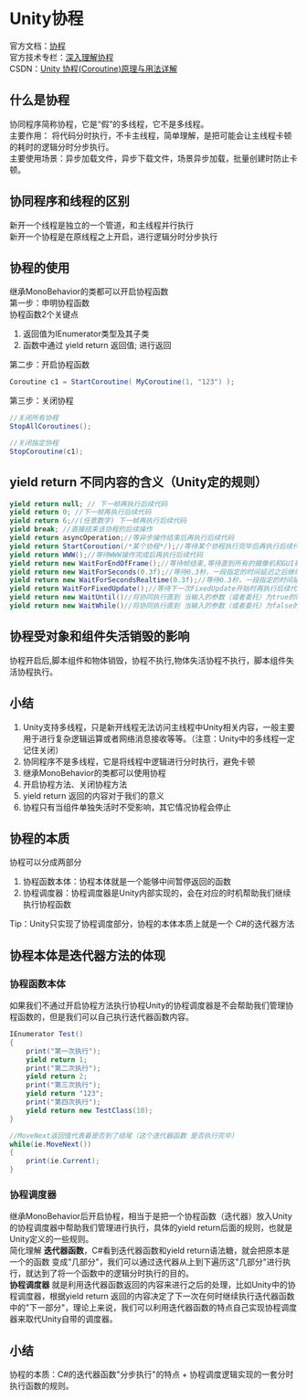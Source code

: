 # Unity协程
官方文档：[协程](https://docs.unity.cn/cn/2021.1/Manual/Coroutines.html)  
官方技术专栏：[深入理解协程](https://developer.unity.cn/projects/61c80ba3edbc2a244ffbcf25)  
CSDN：[Unity 协程(Coroutine)原理与用法详解](https://blog.csdn.net/xinzhilinger/article/details/116240688)
## 什么是协程
协同程序简称协程，它是“假”的多线程，它不是多线程。  
主要作用： 将代码分时执行，不卡主线程，简单理解，是把可能会让主线程卡顿的耗时的逻辑分时分步执行。  
主要使用场景：异步加载文件，异步下载文件，场景异步加载，批量创建时防止卡顿。
## 协同程序和线程的区别
新开一个线程是独立的一个管道，和主线程并行执行  
新开一个协程是在原线程之上开启，进行逻辑分时分步执行
## 协程的使用
继承MonoBehavior的类都可以开启协程函数  
第一步：申明协程函数  
协程函数2个关键点   
1. 返回值为IEnumerator类型及其子类  
2. 函数中通过 yield return 返回值; 进行返回  

第二步：开启协程函数
``` c#
Coroutine c1 = StartCoroutine( MyCoroutine(1, "123") );
```

第三步：关闭协程
``` c#
//关闭所有协程
StopAllCoroutines();

//关闭指定协程
StopCoroutine(c1);
```
## yield return 不同内容的含义（Unity定的规则）
``` c#
yield return null; // 下一帧再执行后续代码
yield return 0; //下一帧再执行后续代码
yield return 6;//(任意数字) 下一帧再执行后续代码
yield break; //直接结束该协程的后续操作
yield return asyncOperation;//等异步操作结束后再执行后续代码
yield return StartCoroution(/*某个协程*/);//等待某个协程执行完毕后再执行后续代码
yield return WWW();//等待WWW操作完成后再执行后续代码
yield return new WaitForEndOfFrame();//等待帧结束,等待直到所有的摄像机和GUI被渲染完成后，在该帧显示在屏幕之前执行
yield return new WaitForSeconds(0.3f);//等待0.3秒，一段指定的时间延迟之后继续执行，在所有的Update函数完成调用的那一帧之后（这里的时间会受到Time.timeScale的影响）;
yield return new WaitForSecondsRealtime(0.3f);//等待0.3秒，一段指定的时间延迟之后继续执行，在所有的Update函数完成调用的那一帧之后（这里的时间不受到Time.timeScale的影响）;
yield return WaitForFixedUpdate();//等待下一次FixedUpdate开始时再执行后续代码
yield return new WaitUntil()//将协同执行直到 当输入的参数（或者委托）为true的时候....如:yield return new WaitUntil(() => frame >= 10);
yield return new WaitWhile()//将协同执行直到 当输入的参数（或者委托）为false的时候.... 如:yield return new WaitWhile(() => frame < 10);
```
## 协程受对象和组件失活销毁的影响
协程开启后,脚本组件和物体销毁，协程不执行,物体失活协程不执行，脚本组件失活协程执行。
## 小结
1. Unity支持多线程，只是新开线程无法访问主线程中Unity相关内容，一般主要用于进行复杂逻辑运算或者网络消息接收等等。（注意：Unity中的多线程一定记住关闭）
2. 协同程序不是多线程，它是将线程中逻辑进行分时执行，避免卡顿
3. 继承MonoBehavior的类都可以使用协程
4. 开启协程方法、关闭协程方法
5. yield return 返回的内容对于我们的意义
6. 协程只有当组件单独失活时不受影响，其它情况协程会停止

## 协程的本质
协程可以分成两部分  
1. 协程函数本体：协程本体就是一个能够中间暂停返回的函数
2. 协程调度器：协程调度器是Unity内部实现的，会在对应的时机帮助我们继续执行协程函数

Tip：Unity只实现了协程调度部分，协程的本体本质上就是一个 C#的迭代器方法

## 协程本体是迭代器方法的体现
### 协程函数本体
如果我们不通过开启协程方法执行协程Unity的协程调度器是不会帮助我们管理协程函数的，但是我们可以自己执行迭代器函数内容。
``` C#
IEnumerator Test()
{
    print("第一次执行");
    yield return 1;
    print("第二次执行");
    yield return 2;
    print("第三次执行");
    yield return "123";
    print("第四次执行");
    yield return new TestClass(10);
}

//MoveNext返回值代表着是否到了结尾（这个迭代器函数 是否执行完毕）
while(ie.MoveNext())
{
    print(ie.Current);
}
```  
### 协程调度器
继承MonoBehavior后开启协程，相当于是把一个协程函数（迭代器）放入Unity的协程调度器中帮助我们管理进行执行，具体的yield return后面的规则，也就是Unity定义的一些规则。  
简化理解 **迭代器函数**，C#看到迭代器函数和yield return语法糖，就会把原本是一个的函数 变成"几部分"，我们可以通过迭代器从上到下遍历这"几部分"进行执行，就达到了将一个函数中的逻辑分时执行的目的。  
 **协程调度器** 就是利用迭代器函数返回的内容来进行之后的处理，比如Unity中的协程调度器，根据yield return 返回的内容决定了下一次在何时继续执行迭代器函数中的"下一部分"，理论上来说，我们可以利用迭代器函数的特点自己实现协程调度器来取代Unity自带的调度器。

##  小结
协程的本质：C#的迭代器函数"分步执行"的特点 + 协程调度逻辑实现的一套分时执行函数的规则。

